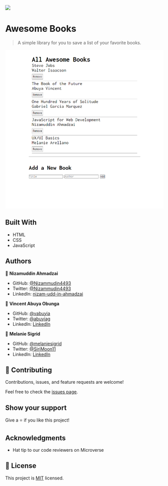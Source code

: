 ![](https://img.shields.io/badge/Microverse-blueviolet)

# Awesome Books

> A simple library for you to save a list of your favorite books.

![screenshot](images/screenshot.png)

## Built With

- HTML
- CSS
- JavaScript

## Authors

👤 **Nizamuddin Ahmadzai**

- GitHub: [@Nizammudin4493](https://github.com/Nizamuddin4493)
- Twitter: [@Nizammudin4493](https://twitter.com/Nizamuddin4493)
- LinkedIn: [nizam-udd-in-ahmadzai](https://linkedin.com/in/nizam-udd-in-ahmadzai)

👤 **Vincent Abuya Obunga**

- GitHub: [@vabuyia](https://github.com/vabuyia)
- Twitter: [@abuyiag](https://twitter.com/abuyiag)
- LinkedIn: [LinkedIn](https://linkedin.com/in/vincent-abuya-a1940555)

👤 **Melanie Sigrid**

- GitHub: [@melaniesigrid](https://github.com/melaniesigrid)
- Twitter: [@SiriMoon11](https://twitter.com/SiriMoon11)
- LinkedIn: [LinkedIn](https://www.linkedin.com/in/melanie-arellano-92aaa9194/)

## 🤝 Contributing

Contributions, issues, and feature requests are welcome!

Feel free to check the [issues page](../../issues/).

## Show your support

Give a ⭐️ if you like this project!

## Acknowledgments

- Hat tip to our code reviewers on Microverse

## 📝 License

This project is [MIT](./MIT.md) licensed.
